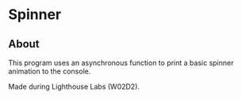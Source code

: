 # Spinner

## About

This program uses an asynchronous function to print a basic spinner animation to the console.

Made during Lighthouse Labs (W02D2).